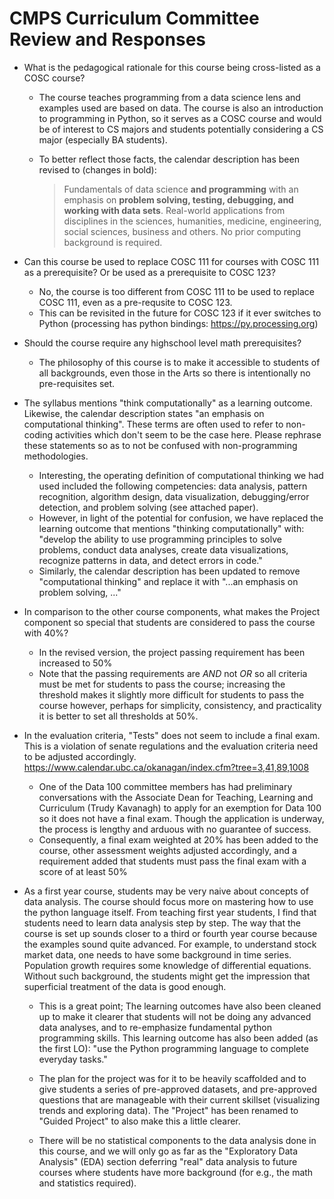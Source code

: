 # CMPS Curriculum Committee Review and Responses

- What is the pedagogical rationale for this course being cross-listed as a COSC course?

	- The course teaches programming from a data science lens and examples used are based on data. The course is also an introduction to programming in Python, so it serves as a COSC course and would be of interest to CS majors and students potentially considering a CS major (especially BA students).
    - To better reflect those facts, the calendar description has been revised to (changes in bold):

		> Fundamentals of data science **and programming** with an emphasis on **problem solving, testing, debugging, and working with data sets**. Real-world applications from disciplines in the sciences, humanities, medicine, engineering, social sciences, business and others. No prior computing background is required.

- Can this course be used to replace COSC 111 for courses with COSC 111 as a prerequisite? Or be used as a prerequisite to COSC 123?

	- No, the course is too different from COSC 111 to be used to replace COSC 111, even as a pre-requsite to COSC 123. 
	- This can be revisited in the future for COSC 123 if it ever switches to Python (processing has python bindings: https://py.processing.org)

- Should the course require any highschool level math prerequisites?

	- The philosophy of this course is to make it accessible to students of all backgrounds, even those in the Arts so there is intentionally no pre-requisites set.

- The syllabus mentions "think computationally" as a learning outcome. Likewise, the calendar description states "an emphasis on computational thinking". These terms are often used to refer to non-coding activities which don't seem to be the case here. Please rephrase these statements so as to not be confused with non-programming methodologies.

	- Interesting, the operating definition of computational thinking we had used included the following competencies: data analysis, pattern recognition, algorithm design, data visualization, debugging/error detection, and problem solving (see attached paper).
	- However, in light of the potential for confusion, we have replaced the learning outcome that mentions "thinking computationally" with: "develop the ability to use programming principles to solve problems, conduct data analyses, create data visualizations, recognize patterns in data, and detect errors in code."
	- Similarly, the calendar description has been updated to remove "computational thinking" and replace it with "...an emphasis on problem solving, ..."

- In comparison to the other course components, what makes the Project component so special that students are considered to pass the course with 40%?

	- In the revised version, the project passing requirement has been increased to 50%
	- Note that the passing requirements are *AND* not *OR* so all criteria must be met for students to pass the course; increasing the threshold makes it slightly more difficult for students to pass the course however, perhaps for simplicity, consistency, and practicality it is better to set all thresholds at 50%.

- In the evaluation criteria, "Tests" does not seem to include a final exam. This is a violation of senate regulations and the evaluation criteria need to be adjusted accordingly.
https://www.calendar.ubc.ca/okanagan/index.cfm?tree=3,41,89,1008

	- One of the Data 100 committee members has had preliminary conversations with the Associate Dean for Teaching, Learning and Curriculum (Trudy Kavanagh) to apply for an exemption for Data 100 so it does not have a final exam. Though the application is underway, the process is lengthy and arduous with no guarantee of success.
	- Consequently, a final exam weighted at 20% has been added to the course, other assessment weights adjusted accordingly, and a requirement added that students must pass the final exam with a score of at least 50%

- As a first year course, students may be very naive about concepts of data analysis. The course should focus more on mastering how to use the python language itself. From teaching first year students, I find that students need to learn data analysis step by step. The way that the course is set up sounds closer to a third or fourth year course because the examples sound quite advanced. For example, to understand stock market data, one needs to have some background in time series. Population growth requires some knowledge of differential equations. Without such background, the students might get the impression that superficial treatment of the data is good enough. 

	- This is a great point; The learning outcomes have also been cleaned up to make it clearer that students will not be doing any advanced data analyses, and to re-emphasize fundamental python programming skills. This learning outcome has also been added (as the first LO): "use the Python programming language to complete everyday tasks."

	- The plan for the project was for it to be heavily scaffolded and to give students a series of pre-approved datasets, and pre-approved questions that are manageable with their current skillset (visualizing trends and exploring data). The "Project" has been renamed to "Guided Project" to also make this a little clearer.

	- There will be no statistical components to the data analysis done in this course, and we will only go as far as the "Exploratory Data Analysis" (EDA) section deferring "real" data analysis to future courses where students have more background (for e.g., the math and statistics required).
